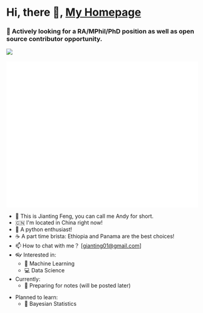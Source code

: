 # Hi, there :wave:, [My Homepage](http://www.jiantingfeng.vip)
### :eyes: Actively looking for a RA/MPhil/PhD position as well as open source contributor opportunity.
![](https://komarev.com/ghpvc/?username=JiantingFeng&color=blueviolet)

<img align="center" src="/github-metrics.svg" alt="Metrics" width="600">

<!-- ![Jianting's GitHub stats](https://github-readme-stats.vercel.app/api?username=JiantingFeng&show_icons=true&theme=dracula) -->

<!-- [![Top Langs](https://github-readme-stats.vercel.app/api/top-langs/?username=JiantingFeng&layout=compact&hide=html,jupyternotebook)](https://github.com/anuraghazra/github-readme-stats)
 -->
- :telescope: This is Jianting Feng, you can call me Andy for short. 
- :cn: I'm located in China right now!
- :snake: A python enthusiast!
- :coffee: A part time brista: Ethiopia and Panama are the best choices!
- :mailbox: How to chat with me？ [gianting01@gmail.com]
- :eyeglasses: Interested in:
  - :slot_machine: Machine Learning
  - :computer: Data Science
- Currently:
  - :seedling: Preparing for notes (will be posted later)
<!--   - :bulb: Theoretical Machine Learning  -->
- Planned to learn:
  - :watermelon: Bayesian Statistics
<!-- - Living with my Beagle dog :dog2:!
- Dream to travel: :jp:, :us:, :uk: and :ca:
 -->
